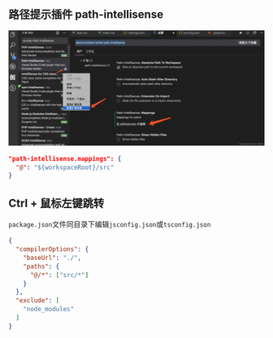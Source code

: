 ## 路径提示插件 path-intellisense

![](./img/01.webp)

```json
"path-intellisense.mappings": {
  "@": "${workspaceRoot}/src"
}
```

## Ctrl + 鼠标左键跳转

`package.json`文件同目录下编辑`jsconfig.json`或`tsconfig.json`

```json
{
  "compilerOptions": {
    "baseUrl": "./",
    "paths": {
      "@/*": ["src/*"]
    }
  },
  "exclude": [
    "node_modules"
  ]
}
```